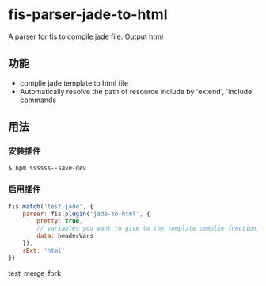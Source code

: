 fis-parser-jade-to-html
===============

A parser for fis to compile jade file.
Output html

## 功能

 - complie jade template to html file
 - Automatically resolve the path of resource include by 'extend', 'include' commands

## 用法

### 安装插件

    $ npm ssssss--save-dev

### 启用插件

```javascript
fis.match('test.jade', {
	parser: fis.plugin('jade-to-html', {
		pretty: true,
		// variables you want to give to the template complie function, JSON Format.
		data: headerVars
	}),
	rExt: 'html'
})
```

test_merge_fork